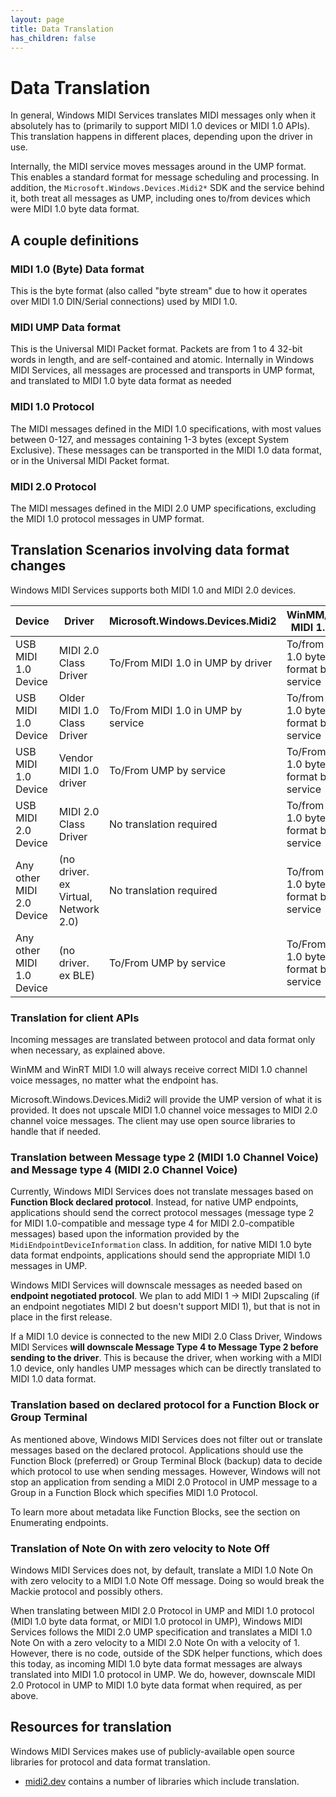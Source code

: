 ```yaml
---
layout: page
title: Data Translation
has_children: false
---
```


# Data Translation

In general, Windows MIDI Services translates MIDI messages only when it absolutely has to (primarily to support MIDI 1.0 devices or MIDI 1.0 APIs). This translation happens in different places, depending upon the driver in use.

Internally, the MIDI service moves messages around in the UMP format. This enables a standard format for message scheduling and processing. In addition, the `Microsoft.Windows.Devices.Midi2*` SDK and the service behind it, both treat all messages as UMP, including ones to/from devices which were MIDI 1.0 byte data format.

## A couple definitions

### MIDI 1.0 (Byte) Data format

This is the byte format (also called "byte stream" due to how it operates over MIDI 1.0 DIN/Serial connections) used by MIDI 1.0. 

### MIDI UMP Data format

This is the Universal MIDI Packet format. Packets are from 1 to 4 32-bit words in length, and are self-contained and atomic. Internally in Windows MIDI Services, all messages are processed and transports in UMP format, and translated to MIDI 1.0 byte data format as needed

### MIDI 1.0 Protocol

The MIDI messages defined in the MIDI 1.0 specifications, with most values between 0-127, and messages containing 1-3 bytes (except System Exclusive). These messages can be transported in the MIDI 1.0 data format, or in the Universal MIDI Packet format.

### MIDI 2.0 Protocol

The MIDI messages defined in the MIDI 2.0 UMP specifications, excluding the MIDI 1.0 protocol messages in UMP format.

## Translation Scenarios involving data format changes

Windows MIDI Services supports both MIDI 1.0 and MIDI 2.0 devices.

| Device | Driver | Microsoft.Windows.Devices.Midi2 | WinMM/WinRT MIDI 1.0 APIs |
| ------------------- | --------------------- | -------------------------- | ------------------------ |
| USB MIDI 1.0 Device | MIDI 2.0 Class Driver | To/From MIDI 1.0 in UMP by driver | To/from MIDI 1.0 byte data format by service |
| USB MIDI 1.0 Device | Older MIDI 1.0 Class Driver | To/From MIDI 1.0 in UMP by service | To/from MIDI 1.0 byte data format by service |
| USB MIDI 1.0 Device | Vendor MIDI 1.0 driver | To/From UMP by service | To/From MIDI 1.0 byte data format by service |
| USB MIDI 2.0 Device | MIDI 2.0 Class Driver | No translation required | To/from MIDI 1.0 byte data format by service |
| Any other MIDI 2.0 Device | (no driver. ex Virtual, Network 2.0) | No translation required | To/from MIDI 1.0 byte data format by service |
| Any other MIDI 1.0 Device | (no driver. ex BLE) | To/From UMP by service | To/From MIDI 1.0 byte data format by service |

### Translation for client APIs

Incoming messages are translated between protocol and data format only when necessary, as explained above.

WinMM and WinRT MIDI 1.0 will always receive correct MIDI 1.0 channel voice messages, no matter what the endpoint has.

Microsoft.Windows.Devices.Midi2 will provide the UMP version of what it is provided. It does not upscale MIDI 1.0 channel voice messages to MIDI 2.0 channel voice messages. The client may use open source libraries to handle that if needed.

### Translation between Message type 2 (MIDI 1.0 Channel Voice) and Message type 4 (MIDI 2.0 Channel Voice)

Currently, Windows MIDI Services does not translate messages based on **Function Block declared protocol**. Instead, for native UMP endpoints, applications should send the correct protocol messages (message type 2 for MIDI 1.0-compatible and message type 4 for MIDI 2.0-compatible messages) based upon the information provided by the `MidiEndpointDeviceInformation` class. In addition, for native MIDI 1.0 byte data format endpoints, applications should send the appropriate MIDI 1.0 messages in UMP.

Windows MIDI Services will downscale messages as needed based on **endpoint negotiated protocol**. We plan to add MIDI 1 -> MIDI 2upscaling (if an endpoint negotiates MIDI 2 but doesn't support MIDI 1), but that is not in place in the first release.

If a MIDI 1.0 device is connected to the new MIDI 2.0 Class Driver, Windows MIDI Services **will downscale Message Type 4 to Message Type 2 before sending to the driver**. This is because the driver, when working with a MIDI 1.0 device, only handles UMP messages which can be directly translated to MIDI 1.0 data format.

### Translation based on declared protocol for a Function Block or Group Terminal

As mentioned above, Windows MIDI Services does not filter out or translate messages based on the declared protocol. Applications should use the Function Block (preferred) or Group Terminal Block (backup) data to decide which protocol to use when sending messages. However, Windows will not stop an application from sending a MIDI 2.0 Protocol in UMP message to a Group in a Function Block which specifies MIDI 1.0 Protocol.

To learn more about metadata like Function Blocks, see the section on Enumerating endpoints.

### Translation of Note On with zero velocity to Note Off

Windows MIDI Services does not, by default, translate a MIDI 1.0 Note On with zero velocity to a MIDI 1.0 Note Off message. Doing so would break the Mackie protocol and possibly others.

When translating between MIDI 2.0 Protocol in UMP and MIDI 1.0 protocol (MIDI 1.0 byte data format, or MIDI 1.0 protocol in UMP), Windows MIDI Services follows the MIDI 2.0 UMP specification and translates a MIDI 1.0 Note On with a zero velocity to a MIDI 2.0 Note On with a velocity of 1. However, there is no code, outside of the SDK helper functions, which does this today, as incoming MIDI 1.0 byte data format messages are always translated into MIDI 1.0 protocol in UMP. We do, however, downscale MIDI 2.0 Protocol in UMP to MIDI 1.0 byte data format when required, as per above.

## Resources for translation

Windows MIDI Services makes use of publicly-available open source libraries for protocol and data format translation.

* [midi2.dev](https://midi2.dev) contains a number of libraries which include translation.
